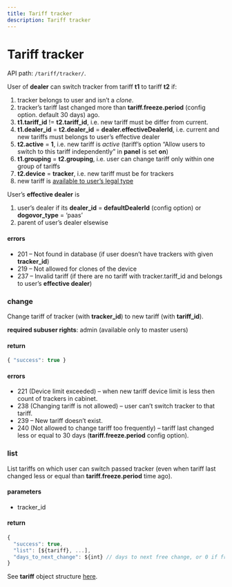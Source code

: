 ```yaml
---
title: Tariff tracker
description: Tariff tracker
---
```


# Tariff tracker

API path: `/tariff/tracker/`.

User of **dealer** can switch tracker from tariff **t1** to tariff **t2** if:

1.  tracker belongs to user and isn’t a _clone_.
2.  tracker’s tariff last changed more than **tariff.freeze.period** (config option. default 30 days) ago.
3.  **t1.tariff_id** != **t2.tariff_id**, i.e. new tariff must be differ from current.
4.  **t1.dealer_id** = **t2.dealer_id** = **dealer.effectiveDealerId**, i.e. current and new tariffs must belongs to user’s effective dealer
5.  **t2.active** = **1**, i.e. new tariff is _active_ (tariff’s option “Allow users to switch to this tariff independently” in **panel** is set **on**)
6.  **t1.grouping** = **t2.grouping**, i.e. user can change tariff only within one group of tariffs
7.  **t2.device** = **tracker**, i.e. new tariff must be for trackers
8.  new tariff is [available to user’s legal type](index.md#tariff)

User’s **effective dealer** is

1.  user’s dealer if its **dealer_id** = **defaultDealerId** (config option) or **dogovor_type** = ‘paas’
2.  parent of user’s dealer elsewise

#### errors

*   201 – Not found in database (if user doesn’t have trackers with given **tracker_id**)
*   219 – Not allowed for clones of the device
*   237 – Invalid tariff (if there are no tariff with tracker.tariff_id and belongs to user’s **effective dealer**)

### change

Change tariff of tracker (with **tracker_id**) to new tariff (with **tariff_id**).

**required subuser rights**: admin (available only to master users)

#### return

```js
{ "success": true }
```

#### errors

*   221 (Device limit exceeded) – when new tariff device limit is less then count of trackers in cabinet.
*   238 (Changing tariff is not allowed) – user can’t switch tracker to that tariff.
*   239 – New tariff doesn’t exist.
*   240 (Not allowed to change tariff too frequently) – tariff last changed less or equal to 30 days (**tariff.freeze.period** config option).


### list

List tariffs on which user can switch passed tracker (even when tariff last changed less or equal than **tariff.freeze.period** time ago).

#### parameters

*   tracker_id

#### return

```js
{
  "success": true,
  "list": [${tariff}, ...],
  "days_to_next_change": ${int} // days to next free change, or 0 if free change available.
}
```

See **tariff** object structure [here](index.md#tariff).
